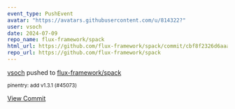 ```yaml
---
event_type: PushEvent
avatar: "https://avatars.githubusercontent.com/u/814322?"
user: vsoch
date: 2024-07-09
repo_name: flux-framework/spack
html_url: https://github.com/flux-framework/spack/commit/cbf8f2326d6aaae89d6769df3f3f7627cf80e18c
repo_url: https://github.com/flux-framework/spack
---
```


<a href='https://github.com/vsoch' target='_blank'>vsoch</a> pushed to <a href='https://github.com/flux-framework/spack' target='_blank'>flux-framework/spack</a>

<small>pinentry: add v1.3.1 (#45073)</small>

<a href='https://github.com/flux-framework/spack/commit/cbf8f2326d6aaae89d6769df3f3f7627cf80e18c' target='_blank'>View Commit</a>